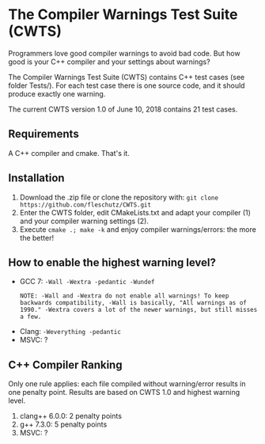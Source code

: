 The Compiler Warnings Test Suite (CWTS)
=======================================

Programmers love good compiler warnings to avoid bad code. But how good is your C++ compiler and your settings about warnings?

The Compiler Warnings Test Suite (CWTS) contains C++ test cases (see folder Tests/). For each test case there is one source code, and it should produce exactly one warning.

The current CWTS version 1.0 of June 10, 2018 contains 21 test cases.

Requirements
------------
A C++ compiler and cmake. That's it.

Installation 
-------------

1. Download the .zip file or clone the repository with:
   `git clone https://github.com/fleschutz/CWTS.git`
2. Enter the CWTS folder, edit CMakeLists.txt and adapt your compiler (1) and your compiler warning settings (2).
3. Execute `cmake .; make -k` and enjoy compiler warnings/errors: the more the better! 

How to enable the highest warning level?
----------------------------------------

* GCC 7: `-Wall -Wextra -pedantic -Wundef`
  ```
  NOTE: -Wall and -Wextra do not enable all warnings! To keep backwards compatibility, -Wall is basically, "All warnings as of 1990." -Wextra covers a lot of the newer warnings, but still misses a few.
  ```
* Clang: `-Weverything -pedantic`
* MSVC: ?

C++ Compiler Ranking 
--------------------

Only one rule applies: each file compiled without warning/error results in one penalty point. Results are based on CWTS 1.0 and highest warning level.

1. clang++ 6.0.0: 2 penalty points
2. g++ 7.3.0: 5 penalty points
3. MSVC: ?


